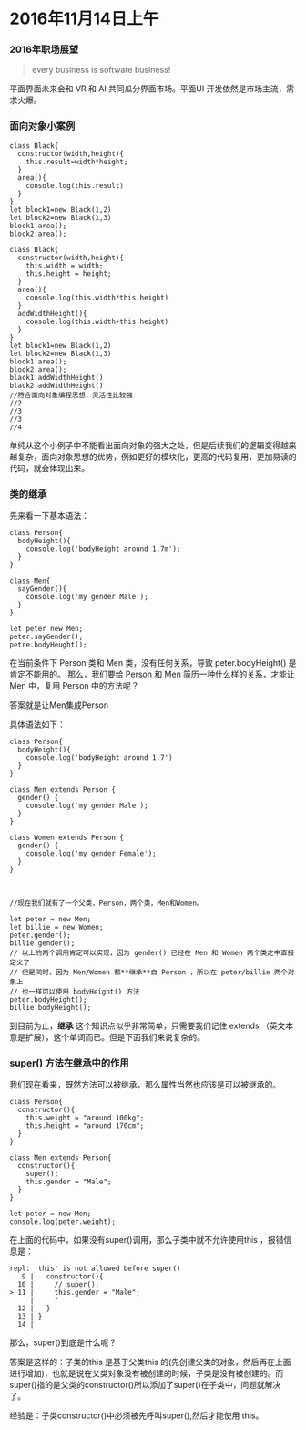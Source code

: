 # 2016年11月14日上午

### 2016年职场展望

> every business is software business!

平面界面未来会和 VR 和 AI 共同瓜分界面市场。平面UI 开发依然是市场主流，需求火爆。

### 面向对象小案例

```
class Black{
  constructor(width,height){
    this.result=width*height;
  }
  area(){
    console.log(this.result)
  }
}
let block1=new Black(1,2)
let block2=new Black(1,3)
block1.area();
block2.area();

```

```
class Black{
  constructor(width,height){
    this.width = width;
    this.height = height;
  }
  area(){
    console.log(this.width*this.height)
  }
  addWidthHeight(){
    console.log(this.width+this.height)
  }
}
let block1=new Black(1,2)
let block2=new Black(1,3)
block1.area();
block2.area();
black1.addWidthHeight()
black2.addWidthHeight()
//符合面向对象编程思想，灵活性比较强
//2
//3
//3
//4
```

单纯从这个小例子中不能看出面向对象的强大之处，但是后续我们的逻辑变得越来越复杂，面向对象思想的优势，例如更好的模块化，更高的代码复用，更加易读的代码，就会体现出来。

### 类的继承

先来看一下基本语法：

```
class Person{
  bodyHeight(){
    console.log('bodyHeight around 1.7m');
  }
}
```

```
class Men{
  sayGender(){
    console.log('my gender Male');
  }
}
```
```
let peter new Men;
peter.sayGender();
petre.bodyHeught();

```

在当前条件下 Person 类和 Men 类，没有任何关系，导致 peter.bodyHeight() 是肯定不能用的。 那么，我们要给 Person 和 Men 简历一种什么样的关系，才能让 Men 中，复用 Person 中的方法呢？

答案就是让Men集成Person

具体语法如下：
```
class Person{
  bodyHeight(){
    console.log('bodyHeight around 1.7')
  }
}

class Men extends Person {
  gender() {
    console.log('my gender Male');
  }
}

class Women extends Person {
  gender() {
    console.log('my gender Female');
  }
}



//现在我们就有了一个父类，Person，两个类，Men和Women。

let peter = new Men;
let billie = new Women;
peter.gender();
billie.gender();
// 以上的两个调用肯定可以实现，因为 gender() 已经在 Men 和 Women 两个类之中直接定义了
// 但是同时，因为 Men/Women 都**继承**自 Person ，所以在 peter/billie 两个对象上
// 也一样可以使用 bodyHeight() 方法
peter.bodyHeight();
billie.bodyHeight();
```

到目前为止，**继承** 这个知识点似乎非常简单，只需要我们记住 extends （英文本意是扩展），这个单词而已。但是下面我们来说复杂的。

### super() 方法在继承中的作用

我们现在看来，既然方法可以被继承，那么属性当然也应该是可以被继承的。

```
class Person{
  constructor(){
    this.weight = "around 100kg";
    this.height = "around 170cm";
  }
}

class Men extends Person{
  constructor(){
    super();
    this.gender = "Male";
  }
}

let peter = new Men;
console.log(peter.weight);

```

在上面的代码中，如果没有super()调用，那么子类中就不允许使用this
，报错信息是：

```
repl: 'this' is not allowed before super()
   9 |   constructor(){
  10 |     // super();
> 11 |     this.gender = "Male";
     |     ^
  12 |   }
  13 | }
  14 |

```

那么，super()到底是什么呢？

答案是这样的：子类的this 是基于父类this 的(先创建父类的对象，然后再在上面进行增加)，也就是说在父类对象没有被创建的时候，子类是没有被创建的。而super()指的是父类的constructor()所以添加了super()在子类中，问题就解决了。

经验是：子类constructor()中必须被先呼叫super(),然后才能使用 this。
